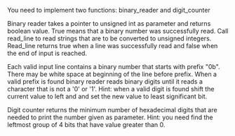 You need to implement two functions: binary_reader and digit_counter

Binary reader takes a pointer to unsigned int as parameter and returns boolean value. True means that a binary number was successfully read. Call read_line to read strings that are to be converted to unsigned integers. Read_line returns true when a line was successfully read and false when the end of input is reached.

Each valid input line contains a binary number that starts with prefix "0b". There may be white space at beginning of the line before prefix. When a valid prefix is found binary reader reads binary digits until it reads a character that is not a '0' or '1'. Hint: when a valid digit is found shift the current value to left and and set the new value to least significant bit.

Digit counter returns the minimum number of hexadecimal digits that are needed to print the number given as parameter. Hint: you need find the leftmost group of 4 bits that have value greater than 0.
